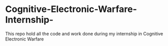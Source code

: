 # Cognitive-Electronic-Warfare-Internship-
This repo hold all the code and work done during my internship in Cognitive Electronic Warfare
